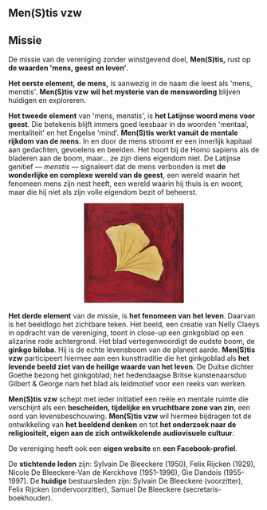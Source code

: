 
## Men(S)tis vzw


## Missie





De missie van de vereniging zonder winstgevend doel, **Men(S)tis,** rust op <span class="opvallend">**de waarden 'mens, geest en leven'**</span>.

**Het eerste element,** <span class="opvallend">**de mens,** </span>is aanwezig in de naam die leest als 'mens, menstis'. **Men(S)tis vzw** **wil het mysterie van de menswording** blijven huldigen en exploreren.

**Het tweede element** van 'mens, menstis', is **het Latijnse woord mens voor** <span class="opvallend">**geest**</span>. Die betekenis blijft immers goed leesbaar in de woorden 'mentaal, mentaliteit' en het Engelse 'mind'. **Men(S)tis** **werkt vanuit de mentale rijkdom van de mens.** In en door de mens stroomt er een innerlijk kapitaal aan gedachten, gevoelens en beelden. Het hoort bij de Homo sapiens als de bladeren aan de boom, maar... ze zijn diens eigendom niet. De Latijnse genitief — _menstis_ — signaleert dat de mens verbonden is met **de wonderlijke en complexe wereld van de geest**, een wereld waarin het fenomeen mens zijn nest heeft, een wereld waarin hij thuis is en woont, maar die hij niet als zijn volle eigendom bezit of beheerst.

<center><a name="GIB"></a><img src="GIB.jpg" width=200 height=200> </center>

**Het derde element** van de missie, is **het fenomeen van** <span class="opvallend">**het leven**</span>. Daarvan is het beeldlogo het zichtbare teken. Het beeld, een creatie van Nelly Claeys in opdracht van de vereniging, toont in close-up een ginkgoblad op een alizarine rode achtergrond. Het blad vertegenwoordigt de oudste boom, de **ginkgo biloba**. Hij is de echte levensboom van de planeet aarde. **Men(S)tis vzw** participeert hiermee aan een kunsttraditie die het ginkgoblad als **het levende beeld ziet van de heilige waarde van het leven**. De Duitse dichter Goethe bezong het ginkgoblad; het hedendaagse Britse kunstenaarsduo Gilbert & George nam het blad als leidmotief voor een reeks van werken.

**Men(S)tis vzw** schept met ieder initiatief een reële en mentale ruimte die verschijnt als een **bescheiden, tijdelijke en vruchtbare zone van zin**, een oord van levensbeschouwing. **Men(S)tis vzw** wil hiermee bijdragen tot de ontwikkeling van **het beeldend denken** en tot **het onderzoek naar de religiositeit, eigen aan de zich ontwikkelende audiovisuele cultuur**.

De vereniging heeft ook een **eigen website** en **een Facebook-profiel**.

<a name="STI"></a>De <span class="opvallend">**stichtende leden**</span> zijn: Sylvain De Bleeckere (1950), Felix Rijcken (1929), Nicole De Bleeckere-Van de Kerckhove (1951-1996), Gie Dandois (1955-1997). De **huidige** bestuursleden zijn: Sylvain De Bleeckere (voorzitter), Felix Rijcken (ondervoorzitter), Samuel De Bleeckere (secretaris-boekhouder).
